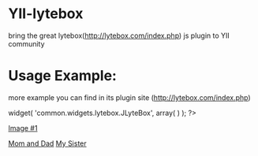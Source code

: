 YII-lytebox
===========

bring the great lytebox(http://lytebox.com/index.php) js plugin to YII community


Usage Example:
===========

more example you can find in its plugin site  (http://lytebox.com/index.php)
<?php


$this->widget(
    'common.widgets.lytebox.JLyteBox',
    array( )
);
?>

<a href="http://www.zjol.com.cn/pic/0/02/07/71/2077119_039197.jpg" class="lytebox" data-title="My Title">Image #1</a>

   <div>
<a href="http://a1.att.hudong.com/05/15/300000876508131892158813910_950.jpg" class="lytebox"
   data-lyte-options="group:vacation" data-title="Mom and Dad">Mom and Dad</a>
<a href="http://image.xinmin.cn/2011/07/08/20110708091910710322.jpg" class="lytebox"
   data-lyte-options="group:vacation" data-title="My Sister">My Sister</a>
   </div>

